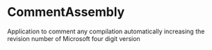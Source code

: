 # CommentAssembly
Application to comment any compilation automatically increasing the revision number of Microsoft four digit version
